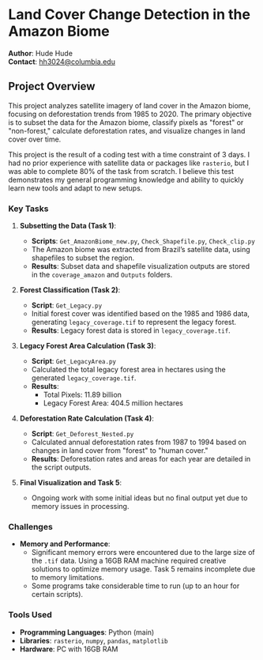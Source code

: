 # Land Cover Change Detection in the Amazon Biome

**Author**: Hude Hude  
**Contact**: hh3024@columbia.edu

## Project Overview

This project analyzes satellite imagery of land cover in the Amazon biome, focusing on deforestation trends from 1985 to 2020. The primary objective is to subset the data for the Amazon biome, classify pixels as "forest" or "non-forest," calculate deforestation rates, and visualize changes in land cover over time.

This project is the result of a coding test with a time constraint of 3 days. I had no prior experience with satellite data or packages like `rasterio`, but I was able to complete 80% of the task from scratch. I believe this test demonstrates my general programming knowledge and ability to quickly learn new tools and adapt to new setups.

### Key Tasks

1. **Subsetting the Data (Task 1)**:
   - **Scripts**: `Get_AmazonBiome_new.py`, `Check_Shapefile.py`, `Check_clip.py`
   - The Amazon biome was extracted from Brazil’s satellite data, using shapefiles to subset the region.
   - **Results**: Subset data and shapefile visualization outputs are stored in the `coverage_amazon` and `Outputs` folders.

2. **Forest Classification (Task 2)**:
   - **Script**: `Get_Legacy.py`
   - Initial forest cover was identified based on the 1985 and 1986 data, generating `legacy_coverage.tif` to represent the legacy forest.
   - **Results**: Legacy forest data is stored in `legacy_coverage.tif`.

3. **Legacy Forest Area Calculation (Task 3)**:
   - **Script**: `Get_LegacyArea.py`
   - Calculated the total legacy forest area in hectares using the generated `legacy_coverage.tif`.
   - **Results**: 
     - Total Pixels: 11.89 billion
     - Legacy Forest Area: 404.5 million hectares

4. **Deforestation Rate Calculation (Task 4)**:
   - **Script**: `Get_Deforest_Nested.py`
   - Calculated annual deforestation rates from 1987 to 1994 based on changes in land cover from "forest" to "human cover."
   - **Results**: Deforestation rates and areas for each year are detailed in the script outputs.

5. **Final Visualization and Task 5**:
   - Ongoing work with some initial ideas but no final output yet due to memory issues in processing.

### Challenges

- **Memory and Performance**: 
  - Significant memory errors were encountered due to the large size of the `.tif` data. Using a 16GB RAM machine required creative solutions to optimize memory usage. Task 5 remains incomplete due to memory limitations.
  - Some programs take considerable time to run (up to an hour for certain scripts).

### Tools Used

- **Programming Languages**: Python (main)
- **Libraries**: `rasterio`, `numpy`, `pandas`, `matplotlib`
- **Hardware**: PC with 16GB RAM

